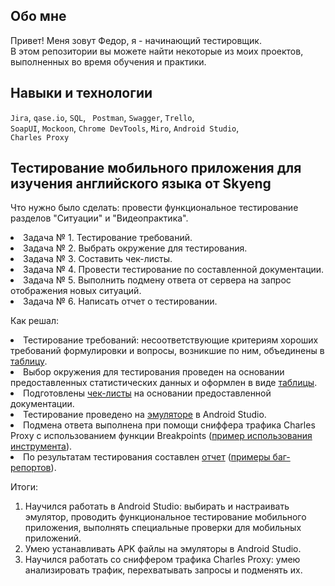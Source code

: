 ## Обо мне 

Привет! Меня зовут Федор, я - начинающий тестировщик. <br>
В этом репозитории вы можете найти некоторые из моих проектов, выполненных во время обучения и практики.
<br>

## Навыки и технологии
``Jira``, ``qase.io``, ``SQL``, `` Postman``, ``Swagger``, ``Trello``, <br>
``SoapUI``, ``Mockoon``, ``Chrome DevTools``, ``Miro``,  ``Android Studio``,   <br>
``Charles Proxy``
## Тестирование мобильного приложения для изучения английского языка от Skyeng
<p> </p>
<p>Что нужно было сделать: провести функциональное тестирование разделов "Ситуации" и "Видеопрактика".<p>
  <li>Задача № 1. Тестирование требований.</li>
  <li>Задача № 2. Выбрать окружение для тестирования.</li> 
  <li>Задача № 3. Составить чек-листы.</li> 
  <li>Задача № 4. Провести тестирование по составленной документации.</li> 
  <li>Задача № 5. Выполнить подмену ответа от сервера на запрос отображения новых ситуаций.</li> 
  <li>Задача № 6. Написать отчет о тестировании.</li> 
 <p>
<p>Как решал: 
<li> Тестирование требований: несоответствующие критериям хороших требований формулировки и вопросы, возникшие по ним, объединены в <a href="Requirement testing.pdf">таблицу</a>.</li>
<li>Выбор окружения для тестирования проведен на основании предоставленных статистических данных и оформлен в виде <a href="Test environment.pdf">таблицы</a>.</li>
<li>Подготовлены <a href="Checklists_mobile.pdf">чек-листы</a> на основании предоставленной документации.</li>
<li>Тестирование проведено на <a href="Android Studio.png">эмуляторе</a> в Android Studio.</li>
<li>Подмена ответа выполнена при помощи сниффера трафика Charles Proxy с использованием функции Breakpoints (<a href="Response breakpoint.pdf">пример использования инструмента</a>).</li>
<li>По результатам тестирования составлен <a href="Test report_mobile.pdf">отчет</a> (<a href="Bag reports_example.pdf">примеры баг-репортов</a>).</li>
<p>
 <p>Итоги:<p>
<ol>
  <li>Научился работать в Android Studio: выбирать и настраивать эмулятор, проводить функциональное тестирование мобильного приложения, выполнять специальные проверки для мобильных приложений.</li>
  <li>Умею устанавливать APK файлы на эмуляторы в Android Studio.</li>
  <li>Научился работать со сниффером трафика Charles Proxy: умею анализировать трафик, перехватывать запросы и подменять их.</li>
  </ol>
